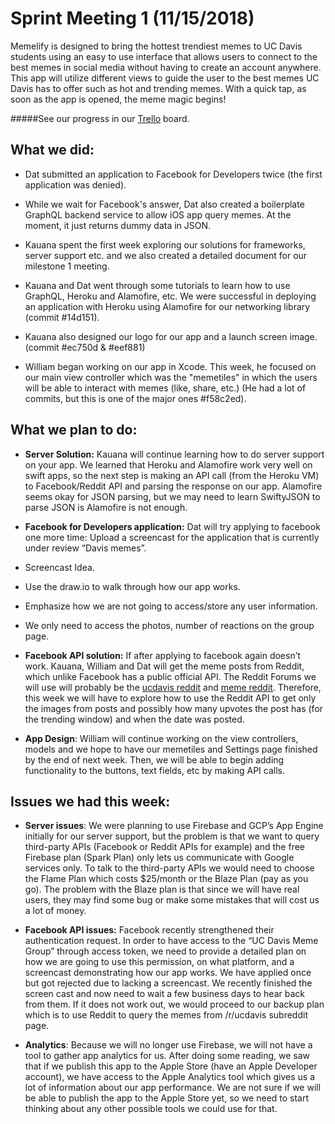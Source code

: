 # Sprint Meeting 1 (11/15/2018)

Memelify is designed to bring the hottest trendiest memes to UC Davis students
using an easy to use interface that allows users to connect to the best memes in
social media without having to create an account anywhere. This app will utilize
different views to guide the user to the best memes UC Davis has to offer such
as hot and trending memes. With a quick tap, as soon as the app is opened, the
meme magic begins!

#####See our progress in our [Trello](https://trello.com/b/IvjtEJzZ/memelify)
board.

## What we did:

- Dat submitted an application to Facebook for Developers twice (the first
  application was denied).

- While we wait for Facebook's answer, Dat also created a boilerplate GraphQL
  backend service to allow iOS app query memes. At the moment, it just returns
  dummy data in JSON.

- Kauana spent the first week exploring our solutions for frameworks, server
  support etc. and we also created a detailed document for our milestone 1
  meeting.

- Kauana and Dat went through some tutorials to learn how to use GraphQL, Heroku
  and Alamofire, etc. We were successful in deploying an application with Heroku
  using Alamofire for our networking library (commit #14d151).

- Kauana also designed our logo for our app and a launch screen image. (commit
  #ec750d & #eef881)

- William began working on our app in Xcode. This week, he focused on our main
  view controller which was the "memetiles" in which the users will be able to
  interact with memes (like, share, etc.) (He had a lot of commits, but this is
  one of the major ones #f58c2ed).


## What we plan to do:

- **Server Solution:** Kauana will continue learning how to do server support on
  your app. We learned that Heroku and Alamofire work very well on swift apps,
  so the next step is making an API call (from the Heroku VM) to Facebook/Reddit
  API and parsing the response on our app. Alamofire seems okay for JSON
  parsing, but we may need to learn SwiftyJSON to parse JSON is Alamofire is not
  enough.

- **Facebook for Developers application:** Dat will try applying to facebook one
  more time: Upload a screencast for the application that is currently under
  review “Davis memes”.
 - Screencast Idea.
 - Use the draw.io to walk through how our app works.
 - Emphasize how we are not going to access/store any user information.
 - We only need to access the photos, number of reactions on the group page.

- **Facebook API solution:** If after applying to facebook again doesn’t work.
  Kauana, William and Dat will get the meme posts from Reddit, which unlike
  Facebook has a public official API. The Reddit Forums we will use will
  probably be the [ucdavis reddit](https://www.reddit.com/r/UCDavis/) and [meme
  reddit](https://www.reddit.com/r/memes/). Therefore, this week we will have to
  explore how to use the Reddit API to get only the images from posts and
  possibly how many upvotes the post has (for the trending window) and when the
  date was posted.

- **App Design**: William will continue working on the view controllers, models
  and we hope to have our memetiles and Settings page finished by the end of
  next week. Then, we will be able to begin adding functionality to the buttons,
  text fields, etc by making API calls.

## Issues we had this week:
- **Server issues**: We were planning to use Firebase and GCP’s App Engine
  initially for our server support, but the problem is that we want to query
  third-party APIs (Facebook or Reddit APIs for example) and the free Firebase
  plan (Spark Plan) only lets us communicate with Google services only. To talk
  to the third-party APIs we would need to choose the Flame Plan which costs
  $25/month or the Blaze Plan (pay as you go). The problem with the Blaze plan
  is that since we will have real users, they may find some bug or make some
  mistakes that will cost us a lot of money.

- **Facebook API issues:** Facebook recently strengthened their authentication
  request. In order to have access to the “UC Davis Meme Group” through access
  token, we need to provide a detailed plan on how we are going to use this
  permission, on what platform, and a screencast demonstrating how our app
  works. We have applied once but got rejected due to lacking a screencast. We
  recently finished the screen cast and now need to wait a few business days to
  hear back from them. If it does not work out, we would proceed to our backup
  plan which is to use Reddit to query the memes from /r/ucdavis subreddit page.

- **Analytics**: Because we will no longer use Firebase, we will not have a tool
  to gather app analytics for us. After doing some reading, we saw that if we
  publish this app to the Apple Store (have an Apple Developer account), we have
  access to the Apple Analytics tool which gives us a lot of information about
  our app performance. We are not sure if we will be able to publish the app to
  the Apple Store yet, so we need to start thinking about any other possible
  tools we could use for that.


